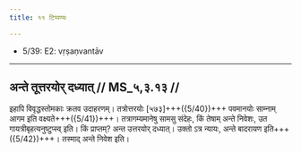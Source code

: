 ```yaml
---
title: ११ टिप्पण्यः

---
```

- 5/39: E2: vṛṣaṇvantāv

____________________________________________


## अन्ते तूत्तरयोर् दध्यात् // MS_५,३.१३ //

इहापि विवृद्धस्तोमकाः क्रतव उदाहरणम्। तत्रोत्तरयोः [५७३]+++({5/40})+++ पवमानयोः साम्नाम् आगम इति वक्ष्यते+++({5/41})+++। तत्रागम्यमानेषु सामसु संदेहः, किं तेषाम् अन्ते निवेशः, उत गायत्रीबृहत्यनुष्टुप्स्व् इति। किं प्राप्तम्? अन्त उत्तरयोर् दध्यात्। उक्तो ऽत्र न्यायः, अन्ते बादरायण इति+++({5/42})+++। तस्माद् अन्ते निवेश इति।
